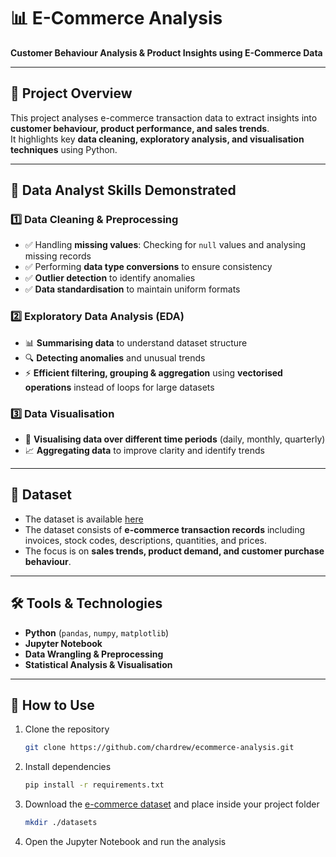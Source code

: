 # 📊 E-Commerce Analysis

**Customer Behaviour Analysis & Product Insights using E-Commerce Data**

---

## 🚀 Project Overview
This project analyses e-commerce transaction data to extract insights into **customer behaviour, product performance, and sales trends**.  
It highlights key **data cleaning, exploratory analysis, and visualisation techniques** using Python.

---

## 📌 Data Analyst Skills Demonstrated

### 1️⃣ Data Cleaning & Preprocessing
- ✅ Handling **missing values**: Checking for `null` values and analysing missing records  
- ✅ Performing **data type conversions** to ensure consistency  
- ✅ **Outlier detection** to identify anomalies  
- ✅ **Data standardisation** to maintain uniform formats  

### 2️⃣ Exploratory Data Analysis (EDA)
- 📊 **Summarising data** to understand dataset structure  
- 🔍 **Detecting anomalies** and unusual trends  
- ⚡ **Efficient filtering, grouping & aggregation** using **vectorised operations** instead of loops for large datasets  

### 3️⃣ Data Visualisation
- 📅 **Visualising data over different time periods** (daily, monthly, quarterly)  
- 📈 **Aggregating data** to improve clarity and identify trends  

---

## 📂 Dataset
- The dataset is available [here](https://www.kaggle.com/datasets/carrie1/ecommerce-data?select=data.csv)
- The dataset consists of **e-commerce transaction records** including invoices, stock codes, descriptions, quantities, and prices.  
- The focus is on **sales trends, product demand, and customer purchase behaviour**.

---

## 🛠 Tools & Technologies
- **Python** (`pandas`, `numpy`, `matplotlib`)
- **Jupyter Notebook**
- **Data Wrangling & Preprocessing**
- **Statistical Analysis & Visualisation**

---

## 📌 How to Use
1. Clone the repository  
   ```bash
   git clone https://github.com/chardrew/ecommerce-analysis.git
2. Install dependencies  
   ```bash
   pip install -r requirements.txt
3. Download the [e-commerce dataset](https://www.kaggle.com/datasets/carrie1/ecommerce-data?select=data.csv) and place inside your project folder
   ```bash
   mkdir ./datasets
4. Open the Jupyter Notebook and run the analysis
